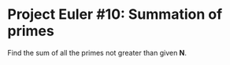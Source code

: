# Project Euler #10: Summation of primes

Find the sum of all the primes not greater than given **N**.
